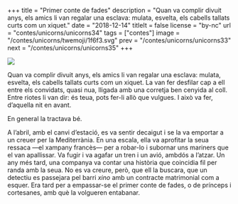 +++
title = "Primer conte de fades"
description = "Quan va complir divuit anys, els amics li van regalar una esclava: mulata, esvelta, els cabells tallats curts com un xiquet."
date = "2018-12-14"
titleIt = false
license = "by-nc"
url = "contes/unicorns/unicorns34"
tags = ["contes"]
image = "/contes/unicorns/twemoji/1f6f3.svg"
prev = "/contes/unicorns/unicorns33"
next = "/contes/unicorns/unicorns35"
+++

<img class="emoji" src="/contes/unicorns/twemoji/1f6f3.svg" />

Quan va complir divuit anys, els amics li van regalar una esclava: mulata, esvelta, els cabells tallats curts com un xiquet. La van fer desfilar cap a ell entre els convidats, quasi nua, lligada amb una corretja ben cenyida al coll. Entre riotes li van dir: és teua, pots fer-li allò que vulgues. I això va fer, d’aquella nit en avant.

En general la tractava bé.

A l’abril, amb el canvi d’estació, es va sentir decaigut i se la va emportar a un creuer per la Mediterrània. En una escala, ella va aprofitar la seua ressaca —el xampany francès— per a robar-lo i subornar uns mariners que el van apallissar. Va fugir i va agafar un tren i un avió, ambdós a l’atzar. Un any més tard, una companya va contar una història que coincidia fil per randa amb la seua. No es va creure, però, que ell la buscara, que un detectiu es passejara pel barri *xino* amb un contracte matrimonial com a esquer. Era tard per a empassar-se el primer conte de fades, o de prínceps i cortesanes, amb què la volgueren entabanar.


